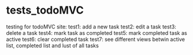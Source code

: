 # tests_todoMVC
  testing for todoMVC site:
    test1: add a new task
    test2: edit a task
    test3: delete a task
    test4: mark task as completed
    test5: mark completed task as active
    test6: clear completed task
    test7: see different views betwin active list, completed list and lust of all tasks
